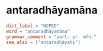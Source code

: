 # antaradhāyamāna

``` toml
dict_label = "NCPED"
word = "antaradhāyamāna"
grammar_comment = "part. pr. mfn."
see_also = ["antaradhāyati"]
```

